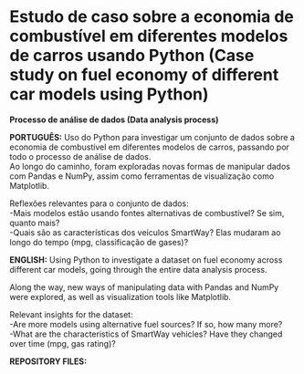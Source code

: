 # Estudo de caso sobre a economia de combustível em diferentes modelos de carros usando Python (Case study on fuel economy of different car models using Python)

<b>Processo de análise de dados (Data analysis process)</b> <br> 

<b>PORTUGUÊS:</b>  Uso do Python para investigar um conjunto de dados sobre a economia de combustível em diferentes modelos de carros, passando por todo o processo de análise de dados.<br> 
Ao longo do caminho, foram exploradas novas formas de manipular dados com Pandas e NumPy, assim como ferramentas de visualização como Matplotlib.

Reflexões relevantes para o conjunto de dados:<br> 
-Mais modelos estão usando fontes alternativas de combustível? Se sim, quanto mais?<br> 
-Quais são as características dos veículos SmartWay? Elas mudaram ao longo do tempo (mpg, classificação de gases)?<br> 

<b>ENGLISH:</b> Using Python to investigate a dataset on fuel economy across different car models, going through the entire data analysis process.<br>

Along the way, new ways of manipulating data with Pandas and NumPy were explored, as well as visualization tools like Matplotlib.

Relevant insights for the dataset:<br> 
-Are more models using alternative fuel sources? If so, how many more?<br>
-What are the characteristics of SmartWay vehicles? Have they changed over time (mpg, gas rating)?<br>

<b>REPOSITORY FILES:</b> <br> 
